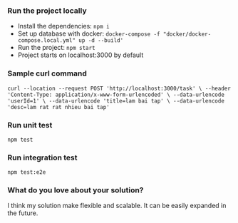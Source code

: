 ### Run the project locally

- Install the dependencies: `npm i`
- Set up database with docker: `docker-compose -f "docker/docker-compose.local.yml" up -d --build'`
- Run the project: `npm start`
- Project starts on localhost:3000 by default

### Sample curl command

`curl --location --request POST 'http://localhost:3000/task' \ --header 'Content-Type: application/x-www-form-urlencoded' \ --data-urlencode 'userId=1' \ --data-urlencode 'title=lam bai tap' \ --data-urlencode 'desc=lam rat rat nhieu bai tap'`

### Run unit test

`npm test`

### Run integration test

`npm test:e2e`

### What do you love about your solution?

I think my solution make flexible and scalable. It can be easily expanded in the future.
